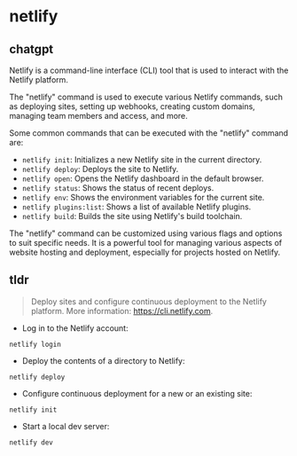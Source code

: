 # netlify 
## chatgpt 
Netlify is a command-line interface (CLI) tool that is used to interact with the Netlify platform. 

The "netlify" command is used to execute various Netlify commands, such as deploying sites, setting up webhooks, creating custom domains, managing team members and access, and more.

Some common commands that can be executed with the "netlify" command are:

- `netlify init`: Initializes a new Netlify site in the current directory.
- `netlify deploy`: Deploys the site to Netlify.
- `netlify open`: Opens the Netlify dashboard in the default browser.
- `netlify status`: Shows the status of recent deploys.
- `netlify env`: Shows the environment variables for the current site.
- `netlify plugins:list`: Shows a list of available Netlify plugins.
- `netlify build`: Builds the site using Netlify's build toolchain.

The "netlify" command can be customized using various flags and options to suit specific needs. It is a powerful tool for managing various aspects of website hosting and deployment, especially for projects hosted on Netlify. 

## tldr 
 
> Deploy sites and configure continuous deployment to the Netlify platform.
> More information: <https://cli.netlify.com>.

- Log in to the Netlify account:

`netlify login`

- Deploy the contents of a directory to Netlify:

`netlify deploy`

- Configure continuous deployment for a new or an existing site:

`netlify init`

- Start a local dev server:

`netlify dev`
